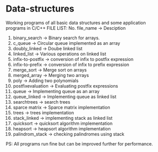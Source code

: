 # Data-structures
Working programs of all basic data structures and some application programs  in C/C++ 
FILE LIST:
No. file_name ->  Desciption

1.  binary_search ->  Binary search for arrays.
2.  c_queue ->  Circular queue implemented as an array
3.  doubly_linked ->  Doube linked list
4.  linked_list ->  Various operations on linked list
5.  infix-to-postfix -> conversion of infix to postfix expression 
6.  infix-to-prefix ->  conversion of infix to prefix expression
7.  merge_sort -> Merge sort on arrays 
8.  merged_array -> Merging two arrays
9.  poly -> Adding two polynomials
10. postfixevaluation -> Evaluating postfix expressions
11. queue -> Implementing queue as an array
12. queue_linked ->  Implementing queue as linked list
13. searchtrees -> search trees
14. sparce matrix -> Sparce matrix implementation
15. trees -> trees implementation 
16. stack_linked ->  implementing stack as linked list
17. quicksort -> quicksort algorithm implementation
18. heapsort -> heapsort algorithm implementation
19. palindrom_stack -> checking palindromes using stack

PS: All programs run fine but can be improved further for performance. 
